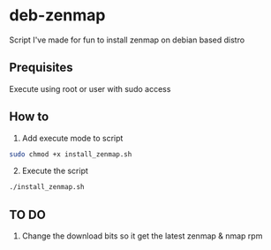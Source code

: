 # deb-zenmap
Script I've made for fun to install zenmap on debian based distro

## Prequisites
Execute using root or user with sudo access

## How to
1. Add execute mode to script
```bash
sudo chmod +x install_zenmap.sh
```
2. Execute the script
```bash
./install_zenmap.sh
```
## TO DO
1. Change the download bits so it get the latest zenmap & nmap rpm
